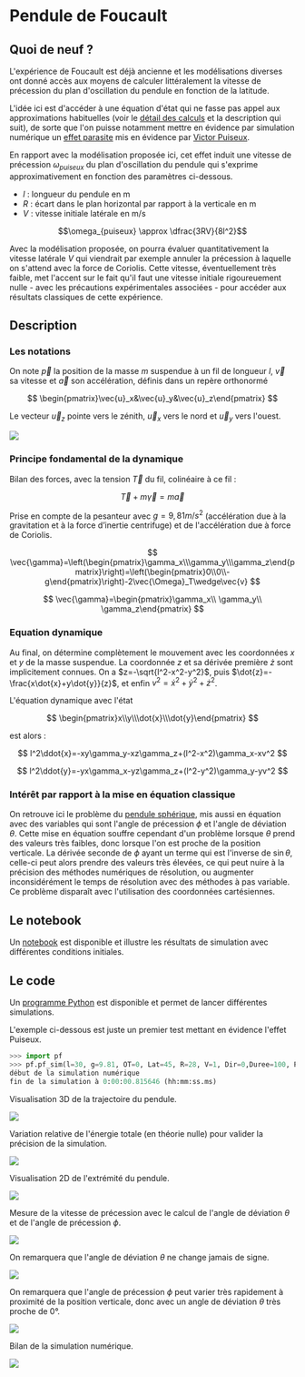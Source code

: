 # Pendule de Foucault

## Quoi de neuf ?

L'expérience de Foucault est déjà ancienne et les modélisations diverses ont donné accès aux moyens de calculer littéralement la vitesse de précession du plan d'oscillation du pendule en fonction de la latitude.

L'idée ici est d'accéder à une équation d'état qui ne fasse pas appel aux approximations habituelles (voir le [détail des calculs](Data/miseenequation.pdf) et la description qui suit), de sorte que l'on puisse notamment mettre en évidence par simulation numérique un [effet parasite](https://fr.wikipedia.org/wiki/Pendule_de_Foucault) mis en évidence par [Victor Puiseux](https://fr.wikipedia.org/wiki/Victor_Puiseux).

En rapport avec la modélisation proposée ici, cet effet induit une vitesse de précession $\omega_{puiseux}$ du plan d'oscillation du pendule qui s'exprime approximativement en fonction des paramètres ci-dessous.

- $l$ : longueur du pendule en m
- $R$ : écart dans le plan horizontal par rapport à la verticale en m
- $V$ : vitesse initiale latérale en m/s

$$\omega_{puiseux} \approx \dfrac{3RV}{8l^2}$$

Avec la modélisation proposée, on pourra évaluer quantitativement la vitesse latérale $V$ qui viendrait par exemple annuler la précession à laquelle on s'attend avec la force de Coriolis. Cette vitesse, éventuellement très faible, met l'accent sur le fait qu'il faut une vitesse initiale rigoureuement nulle - avec les précautions expérimentales associées - pour accéder aux résultats classiques de cette expérience.

## Description

### Les notations

On note $\vec{p}$ la position de la masse $m$ suspendue à un fil de longueur $l$, $\vec{v}$ sa vitesse et $\vec{a}$ son accélération, définis dans un repère orthonormé

$$
\begin{pmatrix}\vec{u}_x&\vec{u}_y&\vec{u}_z\end{pmatrix}
$$

Le vecteur $\vec{u}_z$ pointe vers le zénith, $\vec{u}_x$ vers le nord et $\vec{u}_y$ vers l'ouest.

![](Data/penduledefoucault.png)

### Principe fondamental de la dynamique

Bilan des forces, avec la tension $\vec{T}$ du fil, colinéaire à ce fil :

$$
\vec{T}+m\vec{\gamma}=m\vec{a}
$$

Prise en compte de la pesanteur avec $g=9,81 m/s^2$ (accélération due à la gravitation et à la force d’inertie centrifuge) et de l'accélération due à force de Coriolis.

$$
\vec{\gamma}=\left(\begin{pmatrix}\gamma_x\\\gamma_y\\\gamma_z\end{pmatrix}\right)=\left(\begin{pmatrix}0\\0\\-g\end{pmatrix}\right)-2\vec{\Omega}_T\wedge\vec{v}
$$

$$
\vec{\gamma}=\begin{pmatrix}\gamma_x\\ \gamma_y\\ \gamma_z\end{pmatrix}
$$

### Equation dynamique

Au final, on détermine complètement le mouvement avec les coordonnées $x$ et $y$ de la masse suspendue. La coordonnée $z$ et sa dérivée première $\dot{z}$ sont implicitement connues. On a $z=-\sqrt{l^2-x^2-y^2}$, puis $\dot{z}=-\frac{x\dot{x}+y\dot{y}}{z}$, et enfin $v^2=\dot{x}^2+\dot{y}^2+\dot{z}^2$.

L'équation dynamique avec l'état

$$
\begin{pmatrix}x\\y\\\dot{x}\\\dot{y}\end{pmatrix}
$$

est alors :

$$
l^2\ddot{x}=-xy\gamma_y-xz\gamma_z+(l^2-x^2)\gamma_x-xv^2
$$

$$
l^2\ddot{y}=-yx\gamma_x-yz\gamma_z+(l^2-y^2)\gamma_y-yv^2
$$

### Intérêt par rapport à la mise en équation classique

On retrouve ici le problème du [pendule sphérique](https://fr.wikipedia.org/wiki/Pendule_sph%C3%A9rique), mis aussi en équation avec des variables qui sont l'angle de précession $\phi$ et l'angle de déviation $\theta$. Cette mise en équation souffre cependant d'un problème lorsque $\theta$ prend des valeurs très faibles, donc lorsque l'on est proche de la position verticale. La dérivée seconde de $\phi$ ayant un terme qui est l'inverse de $\sin\theta$, celle-ci peut alors prendre des valeurs très élevées, ce qui peut nuire à la précision des méthodes numériques de résolution, ou augmenter inconsidérément le temps de résolution avec des méthodes à pas variable. Ce problème disparaît avec l'utilisation des coordonnées cartésiennes.

## Le notebook

Un [notebook](Notebook/Pendule_de_Foucault.ipynb) est disponible et illustre les résultats de simulation avec différentes conditions initiales.

## Le code

Un [programme Python](Code/pf.py) est disponible et permet de lancer différentes simulations.

L'exemple ci-dessous est juste un premier test mettant en évidence l'effet Puiseux.

```python
>>> import pf
>>> pf.pf_sim(l=30, g=9.81, OT=0, Lat=45, R=28, V=1, Dir=0,Duree=100, Pas=0.02, methode='rk4')
début de la simulation numérique
fin de la simulation à 0:00:00.815646 (hh:mm:ss.ms)
```

Visualisation 3D de la trajectoire du pendule.

![](Data/Figure_1.png)

Variation relative de l'énergie totale (en théorie nulle) pour valider la précision de la simulation.

![](Data/Figure_2.png)

Visualisation 2D de l'extrémité du pendule.

![](Data/Figure_3.png)

Mesure de la vitesse de précession avec le calcul de l'angle de déviation $\theta$ et de l'angle de précession $\phi$.

![](Data/Figure_4.png)

On remarquera que l'angle de déviation $\theta$ ne change jamais de signe.

![](Data/Figure_5.png)

On remarquera que l'angle de précession $\phi$ peut varier très rapidement à proximité de la position verticale, donc avec un angle de déviation $\theta$ très proche de $0°$.

![](Data/Figure_6.png)

Bilan de la simulation numérique.

![](Data/Figure_7.png)
